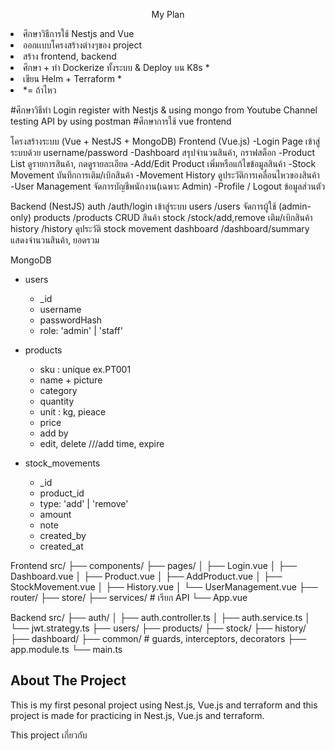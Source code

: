 <p align="center">
 My Plan
</p>
<li>ศึกษาวิธีการใช้ Nestjs and Vue </li>
<li>ออกเเบบโครงสร้างต่างๆของ project </li>
<li>สร้าง frontend, backend</li>
<li>ศึกษา + ทำ Dockerize ทั้งระบบ & Deploy บน K8s * </li>
<li>เขียน Helm + Terraform *</li>
<li>*= ถ้าไหว</li>

#ศึกษาวิธีทำ Login register with Nestjs & using mongo  from Youtube Channel  testing API by using postman
#ศึกษาการใช้ vue frontend

โครงสร้างระบบ (Vue + NestJS + MongoDB)
Frontend (Vue.js)
 -Login Page	    เข้าสู่ระบบด้วย username/password
 -Dashboard	        สรุปจำนวนสินค้า, กราฟสต็อก
 -Product List	    ดูรายการสินค้า, กดดูรายละเอียด
 -Add/Edit Product	เพิ่มหรือแก้ไขข้อมูลสินค้า
 -Stock Movement	บันทึกการเติม/เบิกสินค้า
 -Movement History	ดูประวัติการเคลื่อนไหวของสินค้า
 -User Management 	จัดการบัญชีพนักงาน(เฉพาะ Admin)
 -Profile / Logout	ข้อมูลส่วนตัว

Backend (NestJS)
auth	    /auth/login	        เข้าสู่ระบบ
users	    /users	            จัดการผู้ใช้ (admin-only)
products    /products	        CRUD สินค้า
stock	    /stock/add,remove	เติม/เบิกสินค้า
history	    /history	        ดูประวัติ stock movement
dashboard	/dashboard/summary	แสดงจำนวนสินค้า, ยอดรวม

MongoDB
- users
  - _id
  - username
  - passwordHash
  - role: 'admin' | 'staff'

- products 
  - sku : unique ex.PT001
  - name + picture
  - category 
  - quantity
  - unit : kg, pieace
  - price
  - add by
  + edit, delete
  ///add time, expire

- stock_movements
  - _id
  - product_id
  - type: 'add' | 'remove'
  - amount
  - note
  - created_by
  - created_at


Frontend
src/
├── components/
├── pages/
│   ├── Login.vue
│   ├── Dashboard.vue
│   ├── Product.vue
│   ├── AddProduct.vue
│   ├── StockMovement.vue
│   ├── History.vue
│   └── UserManagement.vue
├── router/
├── store/
├── services/  # เรียก API
└── App.vue

Backend
src/
├── auth/
│   ├── auth.controller.ts
│   ├── auth.service.ts
│   └── jwt.strategy.ts
├── users/
├── products/
├── stock/
├── history/
├── dashboard/
├── common/  # guards, interceptors, decorators
├── app.module.ts
└── main.ts

## About The Project

This is my first pesonal project using Nest.js, Vue.js and terraform and this project is made for practicing in Nest.js, Vue.js and terraform.

This project เกี่ยวกับ



